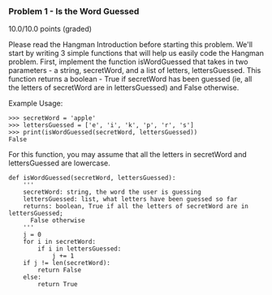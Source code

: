 ### Problem 1 - Is the Word Guessed

10.0/10.0 points (graded)

Please read the Hangman Introduction before starting this problem. We'll start by writing 3 simple functions that will help us easily code the Hangman problem. First, implement the function isWordGuessed that takes in two parameters - a string, secretWord, and a list of letters, lettersGuessed. This function returns a boolean - True if secretWord has been guessed (ie, all the letters of secretWord are in lettersGuessed) and False otherwise.

Example Usage:

    >>> secretWord = 'apple' 
    >>> lettersGuessed = ['e', 'i', 'k', 'p', 'r', 's']
    >>> print(isWordGuessed(secretWord, lettersGuessed))
    False

For this function, you may assume that all the letters in secretWord and lettersGuessed are lowercase.

    def isWordGuessed(secretWord, lettersGuessed):
        '''
        secretWord: string, the word the user is guessing
        lettersGuessed: list, what letters have been guessed so far
        returns: boolean, True if all the letters of secretWord are in lettersGuessed;
          False otherwise
        '''
        j = 0
        for i in secretWord:
            if i in lettersGuessed:
                j += 1
        if j != len(secretWord):
            return False
        else:
            return True
